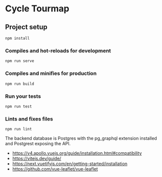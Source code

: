 # Cycle Tourmap

## Project setup
```
npm install
```

### Compiles and hot-reloads for development
```
npm run serve
```

### Compiles and minifies for production
```
npm run build
```

### Run your tests
```
npm run test
```

### Lints and fixes files
```
npm run lint
```

The backend database is Postgres with the pg_graphql extension installed and Postgrest exposing the API. 

* https://v4.apollo.vuejs.org/guide/installation.html#compatibility
* https://vitejs.dev/guide/
* https://next.vuetifyjs.com/en/getting-started/installation
* https://github.com/vue-leaflet/vue-leaflet

